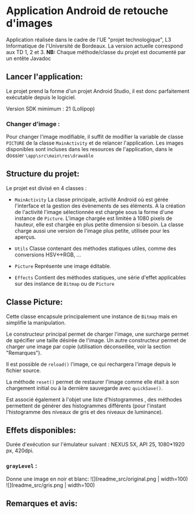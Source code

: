 # Application Android de retouche d'images
Application réalisée dans le cadre de l'UE "projet technologique", L3 Informatique de l'Université de Bordeaux.
La version actuelle correspond aux TD 1, 2 et 3.
**NB:** Chaque méthode/classe du projet est documenté par un entête Javadoc

## Lancer l'application:
Le projet prend la forme d'un projet Android Studio, il est donc parfaitement exécutable depuis le logiciel.

Version SDK mimimum : 21 (Lollipop)

### Changer d'image :
Pour changer l'image modifiable, il suffit de modifier la variable de classe `PICTURE` de la classe `MainActivity` et de relancer l'application. Les images disponibles sont incluses dans les resources de l'application, dans le dossier `\app\src\main\res\drawable`


## Structure du projet:
Le projet est divisé en 4 classes :
* `MainActivity`
La classe principale, activité Android où est gérée l'interface et la gestion des évènements de ses éléments. A la création de l'activité l'image sélectionnée est chargée sous la forme d'une instance de `Picture`.
L'image chargée est limitée à 1080 pixels de hauteur, elle est chargée en plus petite dimension si besoin.
La classe charge aussi une version de l'image plus petite, utilisée pour les aperçus.

* `Utils`
Classe contenant des méthodes statiques utiles, comme des conversions HSV<->RGB, ...

* `Picture`
Représente une image éditable.

* `Effects`
Contient des méthodes statiques, une série d'effet applicables sur des instance de `Bitmap` ou de `Picture`

## Classe Picture:
Cette classe encapsule principalement une instance de `Bitmap` mais en simplifie la manipulation.

Le constructeur principal permet de charger l'image, une surcharge permet de spécifier une taille désirée de l'image. Un autre constructeur permet de charger une image par copie (utilisation déconseillée, voir la section "Remarques").

Il est possible de `reload()` l'image, ce qui rechargera l'image depuis le fichier source.

La méthode `reset()` permet de restaurer l'image comme elle était à son chargement initial ou à la dernière sauvegarde avec `quickSave()`.

Est associé également à l'objet une liste d'histogrammes , des méthodes permettent de générer des histogrammes différents (pour l'instant l'histogramme des niveaux de gris et des niveaux de luminance).

## Effets disponibles:
Durée d'exécution sur l'émulateur suivant : NEXUS 5X, API 25, 1080*1920 px, 420dpi.

### `grayLevel` :
Donne une image en noir et blanc:
![](readme_src/original.png | width=100) ![](readme_src/gris.png | width=100)

## Remarques et avis:

